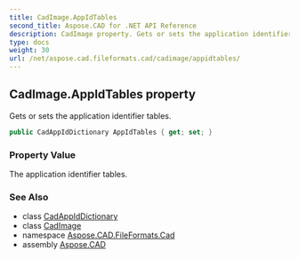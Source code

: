 ```yaml
---
title: CadImage.AppIdTables
second_title: Aspose.CAD for .NET API Reference
description: CadImage property. Gets or sets the application identifier tables
type: docs
weight: 30
url: /net/aspose.cad.fileformats.cad/cadimage/appidtables/
---
```

## CadImage.AppIdTables property

Gets or sets the application identifier tables.

```csharp
public CadAppIdDictionary AppIdTables { get; set; }
```

### Property Value

The application identifier tables.

### See Also

* class [CadAppIdDictionary](../../cadappiddictionary/)
* class [CadImage](../)
* namespace [Aspose.CAD.FileFormats.Cad](../../cadimage/)
* assembly [Aspose.CAD](../../../)


